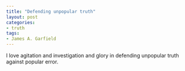 ```yaml
---
title: "Defending unpopular truth"
layout: post
categories:
- truth
tags:
- James A. Garfield
---
```


I love agitation and investigation and glory in defending unpopular truth against popular error.